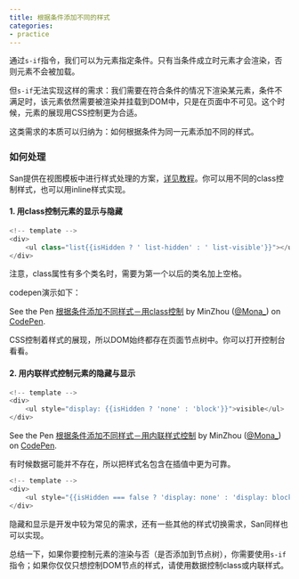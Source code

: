 ```yaml
---
title: 根据条件添加不同的样式
categories:
- practice
---
```


通过`s-if`指令，我们可以为元素指定条件。只有当条件成立时元素才会渲染，否则元素不会被加载。

但`s-if`无法实现这样的需求：我们需要在符合条件的情况下渲染某元素，条件不满足时，该元素依然需要被渲染并挂载到DOM中，只是在页面中不可见。这个时候，元素的展现用CSS控制更为合适。

这类需求的本质可以归纳为：如何根据条件为同一元素添加不同的样式。

### 如何处理

San提供在视图模板中进行样式处理的方案，[详见教程](http://localhost:4000/san/tutorial/style/)。你可以用不同的class控制样式，也可以用inline样式实现。

#### 1. 用class控制元素的显示与隐藏

````javascript
<!-- template -->
<div>
    <ul class="list{{isHidden ? ' list-hidden' : ' list-visible'}}"></ul>
</div>

````

注意，class属性有多个类名时，需要为第一个以后的类名加上空格。

codepen演示如下：

<p
    data-height="365"
    data-theme-id="0"
    data-slug-hash="ZaOajj"
    data-default-tab="js,result"
    data-user="Mona_"
    data-embed-version="2"
    data-pen-title="根据条件添加不同样式－用class控制"
    class="codepen">See the Pen 
    <a href="https://codepen.io/Mona_/pen/ZaOajj/">根据条件添加不同样式－用class控制</a>
     by MinZhou (<a href="https://codepen.io/Mona_">@Mona_</a>) on 
     <a href="https://codepen.io">CodePen</a>.</p>
<script async src="https://production-assets.codepen.io/assets/embed/ei.js"></script>


CSS控制着样式的展现，所以DOM始终都存在页面节点树中。你可以打开控制台看看。

#### 2. 用内联样式控制元素的隐藏与显示

````javascript
<!-- template -->
<div>
    <ul style="display: {{isHidden ? 'none' : 'block'}}">visible</ul>
</div>

````

<p
    data-height="365"
    data-theme-id="0"
    data-slug-hash="gXMvBN"
    data-default-tab="js,result"
    data-user="Mona_"
    data-embed-version="2"
    data-pen-title="根据条件添加不同样式－用内联样式控制"
    class="codepen">See the Pen 
    <a href="https://codepen.io/Mona_/pen/gXMvBN/">根据条件添加不同样式－用内联样式控制</a>
     by MinZhou (<a href="https://codepen.io/Mona_">@Mona_</a>) on 
     <a href="https://codepen.io">CodePen</a>.</p>
<script async src="https://production-assets.codepen.io/assets/embed/ei.js"></script>

有时候数据可能并不存在，所以把样式名包含在插值中更为可靠。

````javascript
<!-- template -->
<div>
    <ul style="{{isHidden === false ? 'display: none' : 'display: block'}}">visible</ul>
</div>

````

隐藏和显示是开发中较为常见的需求，还有一些其他的样式切换需求，San同样也可以实现。

总结一下，如果你要控制元素的渲染与否（是否添加到节点树），你需要使用`s-if`指令；如果你仅仅只想控制DOM节点的样式，请使用数据控制class或内联样式。